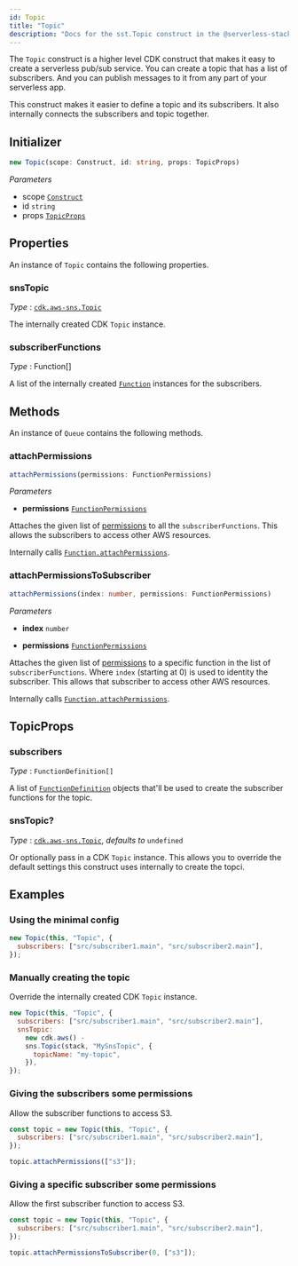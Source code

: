 ```yaml
---
id: Topic
title: "Topic"
description: "Docs for the sst.Topic construct in the @serverless-stack/resources package. This construct creates an SNS Topic."
---
```


The `Topic` construct is a higher level CDK construct that makes it easy to create a serverless pub/sub service. You can create a topic that has a list of subscribers. And you can publish messages to it from any part of your serverless app.

This construct makes it easier to define a topic and its subscribers. It also internally connects the subscribers and topic together.

## Initializer

```ts
new Topic(scope: Construct, id: string, props: TopicProps)
```

_Parameters_

- scope [`Construct`](https://docs.aws.amazon.com/cdk/api/latest/docs/constructs.Construct.html)
- id `string`
- props [`TopicProps`](#topicprops)

## Properties

An instance of `Topic` contains the following properties.

### snsTopic

_Type_ : [`cdk.aws-sns.Topic`](https://docs.aws.amazon.com/cdk/api/latest/docs/@aws-cdk_aws-sns.Topic.html)

The internally created CDK `Topic` instance.

### subscriberFunctions

_Type_ : Function[]

A list of the internally created [`Function`](function.md) instances for the subscribers.

## Methods

An instance of `Queue` contains the following methods.

### attachPermissions

```ts
attachPermissions(permissions: FunctionPermissions)
```

_Parameters_

- **permissions** [`FunctionPermissions`](function.md#functionpermissions)

Attaches the given list of [permissions](function.md#functionpermissions) to all the `subscriberFunctions`. This allows the subscribers to access other AWS resources.

Internally calls [`Function.attachPermissions`](function.md#attachpermissions).

### attachPermissionsToSubscriber

```ts
attachPermissions(index: number, permissions: FunctionPermissions)
```

_Parameters_

- **index** `number`

- **permissions** [`FunctionPermissions`](function.md#functionpermissions)

Attaches the given list of [permissions](function.md#functionpermissions) to a specific function in the list of `subscriberFunctions`. Where `index` (starting at 0) is used to identity the subscriber. This allows that subscriber to access other AWS resources.

Internally calls [`Function.attachPermissions`](function.md#attachpermissions).

## TopicProps

### subscribers

_Type_ : `FunctionDefinition[]`

A list of [`FunctionDefinition`](function.md#functiondefinition) objects that'll be used to create the subscriber functions for the topic.

### snsTopic?

_Type_ : [`cdk.aws-sns.Topic`](https://docs.aws.amazon.com/cdk/api/latest/docs/@aws-cdk_aws-sns.Topic.html), _defaults to_ `undefined`

Or optionally pass in a CDK `Topic` instance. This allows you to override the default settings this construct uses internally to create the topci.

## Examples

### Using the minimal config

```js
new Topic(this, "Topic", {
  subscribers: ["src/subscriber1.main", "src/subscriber2.main"],
});
```

### Manually creating the topic

Override the internally created CDK `Topic` instance.

```js
new Topic(this, "Topic", {
  subscribers: ["src/subscriber1.main", "src/subscriber2.main"],
  snsTopic:
    new cdk.aws() -
    sns.Topic(stack, "MySnsTopic", {
      topicName: "my-topic",
    }),
});
```

### Giving the subscribers some permissions

Allow the subscriber functions to access S3.

```js {8}
const topic = new Topic(this, "Topic", {
  subscribers: ["src/subscriber1.main", "src/subscriber2.main"],
});

topic.attachPermissions(["s3"]);
```

### Giving a specific subscriber some permissions

Allow the first subscriber function to access S3.

```js {8}
const topic = new Topic(this, "Topic", {
  subscribers: ["src/subscriber1.main", "src/subscriber2.main"],
});

topic.attachPermissionsToSubscriber(0, ["s3"]);
```
